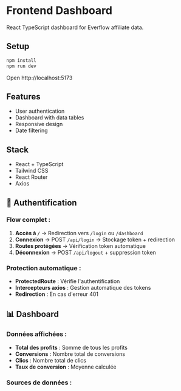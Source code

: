 # Frontend Dashboard

React TypeScript dashboard for Everflow affiliate data.

## Setup

```bash
npm install
npm run dev
```

Open http://localhost:5173

## Features

- User authentication
- Dashboard with data tables
- Responsive design
- Date filtering

## Stack

- React + TypeScript
- Tailwind CSS
- React Router
- Axios

## 🔐 Authentification

### Flow complet :
1. **Accès à `/`** → Redirection vers `/login` ou `/dashboard`
2. **Connexion** → POST `/api/login` → Stockage token + redirection
3. **Routes protégées** → Vérification token automatique
4. **Déconnexion** → POST `/api/logout` + suppression token

### Protection automatique :
- **ProtectedRoute** : Vérifie l'authentification
- **Intercepteurs axios** : Gestion automatique des tokens
- **Redirection** : En cas d'erreur 401

## 📊 Dashboard

### Données affichées :
- **Total des profits** : Somme de tous les profits
- **Conversions** : Nombre total de conversions
- **Clics** : Nombre total de clics
- **Taux de conversion** : Moyenne calculée

### Sources de données :


